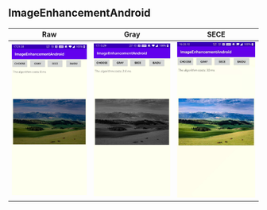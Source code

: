 ## ImageEnhancementAndroid

|Raw      |Gray      |SECE      |
| :--: | :--: | ---- |
|![](./pictures/1.jpg)      |![](./pictures/2.jpg)      |![](./pictures/3.jpg)      |





